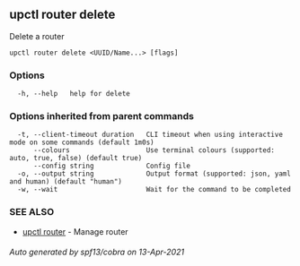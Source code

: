 ## upctl router delete

Delete a router

```
upctl router delete <UUID/Name...> [flags]
```

### Options

```
  -h, --help   help for delete
```

### Options inherited from parent commands

```
  -t, --client-timeout duration   CLI timeout when using interactive mode on some commands (default 1m0s)
      --colours                   Use terminal colours (supported: auto, true, false) (default true)
      --config string             Config file
  -o, --output string             Output format (supported: json, yaml and human) (default "human")
  -w, --wait                      Wait for the command to be completed
```

### SEE ALSO

* [upctl router](upctl_router.md)	 - Manage router

###### Auto generated by spf13/cobra on 13-Apr-2021
